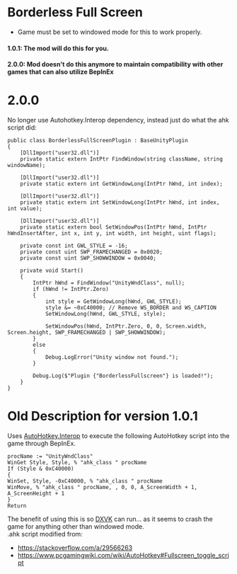 # Borderless Full Screen
- Game must be set to windowed mode for this to work properly. 
#### 1.0.1: The mod will do this for you.
#### 2.0.0: Mod doesn't do this anymore to maintain compatibility with other games that can also utilize BepInEx

# 2.0.0
No longer use Autohotkey.Interop dependency, instead just do what the ahk script did:
```
public class BorderlessFullScreenPlugin : BaseUnityPlugin
{
    [DllImport("user32.dll")]
    private static extern IntPtr FindWindow(string className, string windowName);

    [DllImport("user32.dll")]
    private static extern int GetWindowLong(IntPtr hWnd, int index);

    [DllImport("user32.dll")]
    private static extern int SetWindowLong(IntPtr hWnd, int index, int value);

    [DllImport("user32.dll")]
    private static extern bool SetWindowPos(IntPtr hWnd, IntPtr hWndInsertAfter, int x, int y, int width, int height, uint flags);

    private const int GWL_STYLE = -16;
    private const uint SWP_FRAMECHANGED = 0x0020;
    private const uint SWP_SHOWWINDOW = 0x0040;

    private void Start()
    {
        IntPtr hWnd = FindWindow("UnityWndClass", null);
        if (hWnd != IntPtr.Zero)
        {
            int style = GetWindowLong(hWnd, GWL_STYLE);
            style &= ~0xC40000; // Remove WS_BORDER and WS_CAPTION
            SetWindowLong(hWnd, GWL_STYLE, style);

            SetWindowPos(hWnd, IntPtr.Zero, 0, 0, Screen.width, Screen.height, SWP_FRAMECHANGED | SWP_SHOWWINDOW);
        }
        else
        {
            Debug.LogError("Unity window not found.");
        }

        Debug.Log($"Plugin {"BorderlessFullscreen"} is loaded!");
    }
}
```

# Old Description for version 1.0.1
 Uses [AutoHotkey.Interop](https://github.com/amazing-andrew/AutoHotkey.Interop) to execute the following AutoHotkey script into the game through BepInEx.

```
procName := "UnityWndClass"
WinGet Style, Style, % "ahk_class " procName
If (Style & 0xC40000)
{
WinSet, Style, -0xC40000, % "ahk_class " procName
WinMove, % "ahk_class " procName, , 0, 0, A_ScreenWidth + 1, A_ScreenHeight + 1
}
Return
```
The benefit of using this is so [DXVK](https://github.com/doitsujin/dxvk) can run... as it seems to crash the game for anything other than windowed mode.\
.ahk script modified from: 
- https://stackoverflow.com/a/29566263 
- https://www.pcgamingwiki.com/wiki/AutoHotkey#Fullscreen_toggle_script
